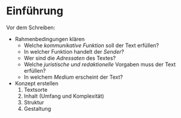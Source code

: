# Einführung

Vor dem Schreiben:

- Rahmenbedingungen klären
    - Welche _kommunikative Funktion_ soll der Text erfüllen?
    - In welcher Funktion handelt der _Sender_?
    - Wer sind die _Adressaten_ des Textes?
    - Welche _juristische und redaktionelle_ Vorgaben muss der Text erfüllen?
    - In welchem _Medium_ erscheint der Text?
- Konzept erstellen
    1. Textsorte
    2. Inhalt (Umfang und Komplexität)
    3. Struktur
    4. Gestaltung
